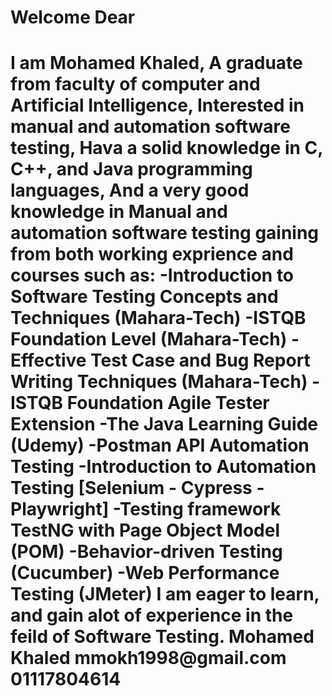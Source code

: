 <h1>Welcome Dear<h1/>
  <artical>
I am Mohamed Khaled, A graduate from faculty of computer and Artificial Intelligence, Interested in manual and automation software testing,
Hava a solid knowledge in C, C++, and Java programming languages, And a very good knowledge in Manual and automation software testing  gaining from both working exprience and courses such as:
-Introduction to Software Testing Concepts and Techniques (Mahara-Tech)
-ISTQB Foundation Level (Mahara-Tech)
-Effective Test Case and Bug Report Writing Techniques (Mahara-Tech)
-ISTQB Foundation Agile Tester Extension
-The Java Learning Guide (Udemy)
-Postman API Automation Testing
-Introduction to Automation Testing [Selenium - Cypress - Playwright]
-Testing framework TestNG with Page Object Model (POM)
-Behavior-driven Testing (Cucumber)
-Web Performance Testing (JMeter)
  </artical>
<break></break>
<artical>
I am eager to learn, and gain alot of experience in the feild of Software Testing. 
</artical>
<List title="Contact Info">
Mohamed Khaled
mmokh1998@gmail.com
01117804614
</List>
